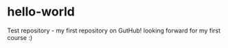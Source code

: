 hello-world
===========

Test repository - my first repository on GutHub! looking forward for my first course :)
